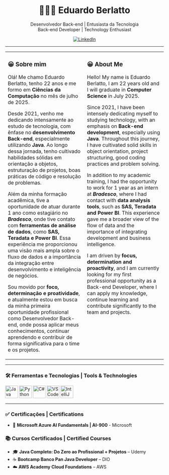 <h1 align="center">👨🏻‍💻 Eduardo Berlatto</h1>

<p align="center">
  Desenvolvedor Back-end | Entusiasta da Tecnologia 
  <br/>
  Back-end Developer | Technology Enthusiast
</p>
<p align="center">
  <a href="https://linkedin.com/in/eduardoberlatto">
    <img src="https://img.shields.io/badge/LinkedIn-0A66C2?style=for-the-badge&logo=linkedin&logoColor=white" alt="LinkedIn"/>
  </a>
</p>

---

<table>
  <tr>
    <td width="50%" valign="top">

### 😀 Sobre mim

Olá! Me chamo Eduardo Berlatto, tenho 22 anos e me formo em **Ciências da Computação** no mês de julho de 2025.

Desde 2021, venho me dedicando intensamente ao estudo de tecnologia, com ênfase no **desenvolvimento Back-end**, especialmente utilizando **Java**. Ao longo dessa jornada, tenho cultivado habilidades sólidas em orientação a objetos, estruturação de projetos, boas práticas de código e resolução de problemas.

Além da minha formação acadêmica, tive a oportunidade de atuar durante 1 ano como estagiário no **_Bradesco_**, onde tive contato com **ferramentas de análise de dados**, como **SAS, Teradata e Power BI**. Essa experiência me proporcionou uma visão mais ampla sobre o fluxo de dados e a importância da integração entre desenvolvimento e inteligência de negócios.

Sou movido por **foco, determinação e proatividade**, e atualmente estou em busca da minha primeira oportunidade profissional como Desenvolvedor Back-end, onde possa aplicar meus conhecimentos, continuar aprendendo e contribuir de forma significativa para o time e os projetos.

</td>
<td width="50%" valign="top">

### 😀 About Me

Hello! My name is Eduardo Berlatto, I am 22 years old and I will graduate in **Computer Science** in July 2025.

Since 2021, I have been intensely dedicating myself to studying technology, with an emphasis on **Back-end development**, especially using **Java**. Throughout this journey, I have cultivated solid skills in object orientation, project structuring, good coding practices and problem solving.

In addition to my academic training, I had the opportunity to work for 1 year as an intern at **_Bradesco_**, where I had contact with **data analysis tools**, such as **SAS, Teradata and Power BI**. This experience gave me a broader view of the flow of data and the importance of integrating development and business intelligence.

I am driven by **focus, determination and proactivity**, and I am currently looking for my first professional opportunity as a Back-end Developer, where I can apply my knowledge, continue learning and contribute significantly to the team and projects.

</td>
  </tr>
</table>

---

### 🛠️ Ferramentas e Tecnologias | Tools & Technologies

<p>
  <img src="https://cdn.jsdelivr.net/gh/devicons/devicon/icons/java/java-original.svg" height="40" alt="Java"/>
  <img src="https://cdn.jsdelivr.net/gh/devicons/devicon/icons/python/python-original.svg" height="40" alt="Python"/>
  <img src="https://cdn.jsdelivr.net/gh/devicons/devicon/icons/csharp/csharp-original.svg" height="40" alt="C#"/>
  <img src="https://cdn.jsdelivr.net/gh/devicons/devicon/icons/vscode/vscode-original.svg" height="40" alt="VSCode"/>
  <img src="https://cdn.jsdelivr.net/gh/devicons/devicon/icons/intellij/intellij-original.svg" height="40" alt="IntelliJ"/>
</p>

---

### ✅ Certificações | Certifications

- 🤖 **Microsoft Azure AI Fundamentals | AI-900** - Microsoft 

### 📚 Cursos Certificados | Certified Courses

- 🎓 **Java Completo: Do Zero ao Profissional + Projetos** – Udemy   
- ☕ **Bootcamp Banco Pan Java Developer** – DIO  
- ☁️ **AWS Academy Cloud Foundations** – AWS 

